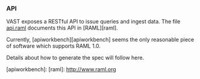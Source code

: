 ### API

VAST exposes a RESTful API to issue queries and ingest data.
The file [api.raml](api.raml) documents this API in [RAML][raml].

Currently, [apiworkbench][apiworkbench] seems the only reasonable piece of
software which supports RAML 1.0.

Details about how to generate the spec will follow here.

[apiworkbench]: 
[raml]: http://www.raml.org
